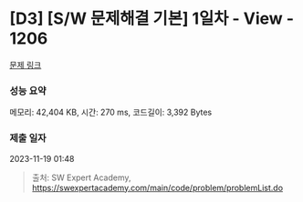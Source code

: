 # [D3] [S/W 문제해결 기본] 1일차 - View - 1206 

[문제 링크](https://swexpertacademy.com/main/code/problem/problemDetail.do?contestProbId=AV134DPqAA8CFAYh) 

### 성능 요약

메모리: 42,404 KB, 시간: 270 ms, 코드길이: 3,392 Bytes

### 제출 일자

2023-11-19 01:48



> 출처: SW Expert Academy, https://swexpertacademy.com/main/code/problem/problemList.do